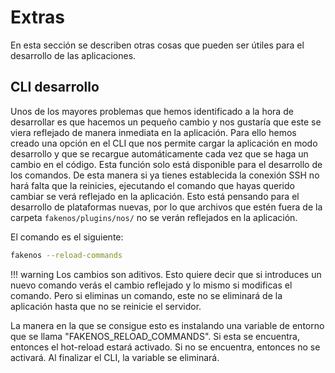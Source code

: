 # Extras
En esta sección se describen otras cosas que pueden ser útiles para el desarrollo de las aplicaciones.

## CLI desarrollo
Unos de los mayores problemas que hemos identificado a la hora de desarrollar es que hacemos un pequeño cambio y nos gustaría que este se viera reflejado de manera inmediata en la aplicación. Para ello hemos creado una opción en el CLI que nos permite cargar la aplicación en modo desarrollo y que se recargue automáticamente cada vez que se haga un cambio en el código. Esta función solo está disponible para el desarrollo de los comandos. De esta manera si ya tienes establecida la conexión SSH no hará falta que la reinicies, ejecutando el comando que hayas querido cambiar se verá reflejado en la aplicación. Esto está pensando para el desarrollo de plataformas nuevas, por lo que archivos que estén fuera de la carpeta `fakenos/plugins/nos/` no se verán reflejados en la aplicación.

El comando es el siguiente:

```bash
fakenos --reload-commands
```

!!! warning
    Los cambios son aditivos. Esto quiere decir que si introduces un nuevo comando verás el cambio reflejado y lo mismo si modificas el comando. Pero si eliminas un comando, este no se eliminará de la aplicación hasta que no se reinicie el servidor.

La manera en la que se consigue esto es instalando una variable de entorno que se llama "FAKENOS_RELOAD_COMMANDS". Si esta se encuentra, entonces el hot-reload estará activado. Si no se encuentra, entonces no se activará. Al finalizar el CLI, la variable se eliminará.